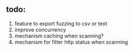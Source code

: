 ## todo:
1. feature to export fuzzing to csv or text
2. improve concurrency
3. mechanism caching when scanning?
4. mechanism for filter http status when scanning
